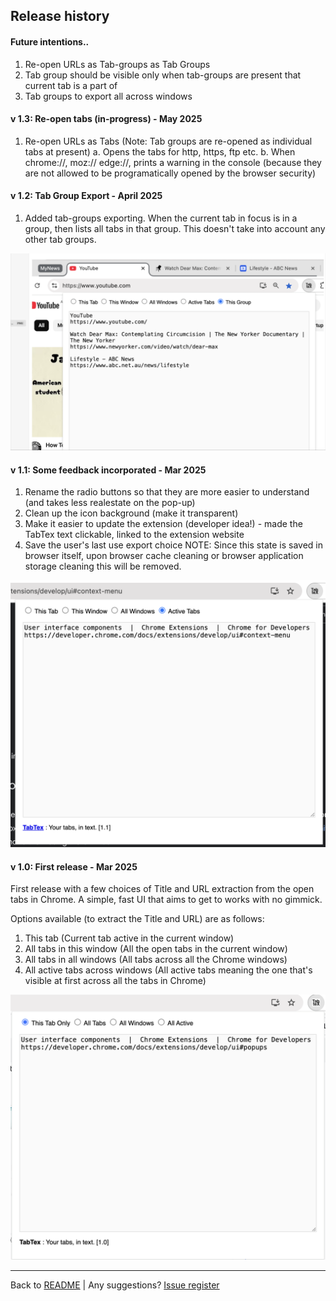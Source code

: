 ## Release history

#### Future intentions..
1) Re-open URLs as Tab-groups as Tab Groups 
2) Tab group should be visible only when tab-groups are present that current tab is a part of
3) Tab groups to export all across windows

#### v 1.3: Re-open tabs (in-progress) - May 2025
1) Re-open URLs as Tabs (Note: Tab groups are re-opened as individual tabs at present)
   a. Opens the tabs for http, https, ftp etc.
   b. When chrome://, moz:// edge://, prints a warning in the console
   (because they are not allowed to be programatically opened by the browser security)

#### v 1.2: Tab Group Export - April 2025
1) Added tab-groups exporting. When the current tab in focus is in a group, then lists all tabs in that group. This doesn't take into account any other tab groups.

![|500](resources/v1_2_tab_group_export.png)


#### v 1.1: Some feedback incorporated - Mar 2025
1) Rename the radio buttons so that they are more easier to understand (and takes less realestate on the pop-up)
2) Clean up the icon background (make it transparent)
3) Make it easier to update the extension (developer idea!) - made the TabTex text clickable, linked to the extension website
4) Save the user's last use export choice 
NOTE: Since this state is saved in browser itself, upon browser cache cleaning or browser application storage cleaning this will be removed.

![|500](resources/release_v_1.1.png)

#### v 1.0: First release - Mar 2025
First release with a few choices of Title and URL extraction from the open tabs in Chrome. A simple, fast UI that aims to get to works with no gimmick.

Options available (to extract the Title and URL) are as follows:
1) This tab (Current tab active in the current window)
2) All tabs in this window (All the open tabs in the current window)
3) All tabs in all windows (All tabs across all the Chrome windows)
4) All active tabs across windows (All active tabs meaning the one that's visible at first across all the tabs in Chrome)

![|500](resources/release_v_1.0.png)




---
Back to [README](README.md) | Any suggestions? [Issue register](https://github.com/madukan/tabtex/issues)

